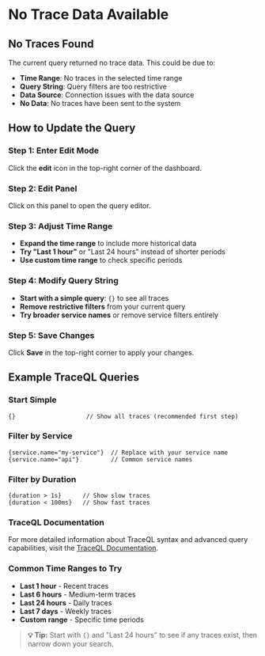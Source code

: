 # No Trace Data Available

## No Traces Found

The current query returned no trace data. This could be due to:

- **Time Range**: No traces in the selected time range
- **Query String**: Query filters are too restrictive
- **Data Source**: Connection issues with the data source
- **No Data**: No traces have been sent to the system

## How to Update the Query

### Step 1: Enter Edit Mode

Click the **edit** icon in the top-right corner of the dashboard.

### Step 2: Edit Panel

Click on this panel to open the query editor.

### Step 3: Adjust Time Range

- **Expand the time range** to include more historical data
- **Try "Last 1 hour"** or "Last 24 hours" instead of shorter periods
- **Use custom time range** to check specific periods

### Step 4: Modify Query String

- **Start with a simple query**: `{}` to see all traces
- **Remove restrictive filters** from your current query
- **Try broader service names** or remove service filters entirely

### Step 5: Save Changes

Click **Save** in the top-right corner to apply your changes.

## Example TraceQL Queries

### Start Simple

```traceql
{}                    // Show all traces (recommended first step)
```

### Filter by Service

```traceql
{service.name="my-service"}  // Replace with your service name
{service.name="api"}         // Common service names
```

### Filter by Duration

```traceql
{duration > 1s}      // Show slow traces
{duration < 100ms}   // Show fast traces
```

### TraceQL Documentation

For more detailed information about TraceQL syntax and advanced query capabilities, visit the [TraceQL Documentation](https://grafana.com/docs/tempo/latest/traceql/).

### Common Time Ranges to Try

- **Last 1 hour** - Recent traces
- **Last 6 hours** - Medium-term traces
- **Last 24 hours** - Daily traces
- **Last 7 days** - Weekly traces
- **Custom range** - Specific time periods

> **💡 Tip:** Start with `{}` and "Last 24 hours" to see if any traces exist, then narrow down your search.
